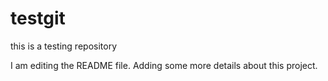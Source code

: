 # testgit
this is a testing repository

I am editing the README file. Adding some more details about this project.
